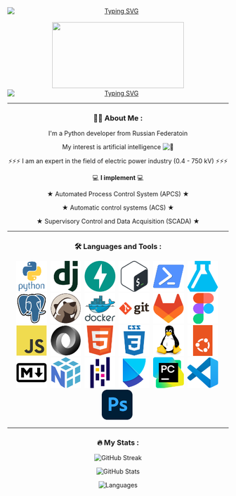 <div id="header" align="center">
    <a href="https://git.io/typing-svg">
        <img src="https://readme-typing-svg.herokuapp.com?color=FF0000&lines=My+name+is+Anton&font=Ubuntu&size=24&width=400&height=100" 
             alt="Typing SVG" 
             style="display: block; margin: 0 auto;">
    </a>
    <br>
    <div id="header" align="center">
  <img src="https://media.giphy.com/media/dWesBcTLavkZuG35MI/giphy.gif" width="300" height="150"/>
</div>
    <a href="https://git.io/typing-svg">
        <img src="https://readme-typing-svg.herokuapp.com?color=FF0000&lines=I+live+in+St.+-+Petersburg&font=Ubuntu&size=24&width=400&height=100" 
             alt="Typing SVG" 
             style="display: block; margin: 0 auto;">
    </a>
</div>

--- 
<div align="center">
    
### :man_technologist: About Me :

<div id="header" align="center">
<p> I'm a Python developer from Russian Federatoin </p>
<p> My interest is artificial intelligence <img 
    src="https://loremflickr.com/20/20/robot" 
    alt="🤖" 
    width="20" 
    height="20"
>
</p>

:zap::zap::zap: I am an expert in the field of electric power industry (0.4 - 750 kV) :zap::zap::zap:

<div>💻 <b>I implement</b> 💻
 <p> <span class="star">&#x2605;</span> Automated Process Control System (APCS) <span class="star">&#x2605;</span></p>
 <p> <span class="star">&#x2605;</span> Automatic control systems (ACS) <span class="star">&#x2605;</span></p>
 <p> <span class="star">&#x2605;</span> Supervisory Control and Data Acquisition (SCADA) <span class="star">&#x2605;</span></p>
</div>
</div>

---
<div align="center">
    
### :hammer_and_wrench: Languages and Tools :
    
<div align="center">
  <img src="https://github.com/devicons/devicon/blob/master/icons/python/python-original-wordmark.svg" title="Python" alt="Python" width="70" height="70"/>&nbsp;
  <img src="https://github.com/devicons/devicon/blob/master/icons/django/django-plain.svg" title="Django" alt="Django" width="70" height="70"/>&nbsp;
  <img src="https://github.com/devicons/devicon/blob/master/icons/fastapi/fastapi-original.svg" title="FastAPI" alt="FastAPI" width="70" height="70"/>&nbsp;
  <img src="https://github.com/devicons/devicon/blob/master/icons/bash/bash-original.svg" title="Вash" alt="Вash" width="70" height="70"/>&nbsp;
  <img src="https://github.com/devicons/devicon/blob/master/icons/powershell/powershell-original.svg" title="Powershell" alt="Powershell" width="70" height="70"/>&nbsp;
  <img src="https://github.com/Ensono/azure-vector-icons/blob/master/icons/Machine%20Learning.svg" title="Machine Learning" alt="Machine Learning" width="70" height="70"/>&nbsp;
  <img src="https://github.com/devicons/devicon/blob/master/icons/postgresql/postgresql-original.svg" title="PostgreSQL"  alt="PostgreSQL" width="70" height="70"/>&nbsp;
  <img src="https://github.com/devicons/devicon/blob/master/icons/dbeaver/dbeaver-original.svg" title="DBeaver"  alt="DBeaver" width="70" height="70"/>&nbsp;
  <img src="https://github.com/devicons/devicon/blob/master/icons/docker/docker-original-wordmark.svg" title="Docker"  alt="Docker" width="70" height="70"/>&nbsp;
  <img src="https://github.com/devicons/devicon/blob/master/icons/git/git-original-wordmark.svg" title="Git" **alt="Git" width="70" height="70"/>&nbsp;
  <img src="https://github.com/devicons/devicon/blob/master/icons/gitlab/gitlab-original.svg" title="GitLab" **alt="GitLab" width="70" height="70"/>&nbsp;
<img src="https://github.com/devicons/devicon/blob/master/icons/figma/figma-original.svg" title="figma" **alt="figma" width="70" height="70"/>&nbsp;
  <img src="https://github.com/devicons/devicon/blob/master/icons/javascript/javascript-original.svg" title="JavaScript" alt="JavaScript" width="70" height="70"/>&nbsp;
 <img src="https://github.com/devicons/devicon/blob/master/icons/json/json-original.svg" title="Json" alt="Json" width="70" height="70"/>&nbsp;
  <img src="https://github.com/devicons/devicon/blob/master/icons/html5/html5-original.svg" title="HTML5" alt="HTML5" width="70" height="70"/>&nbsp;
  <img src="https://github.com/devicons/devicon/blob/master/icons/css3/css3-plain-wordmark.svg" title="CSS3" alt="CSS3" width="70" height="70"/>&nbsp;
  <img src="https://github.com/devicons/devicon/blob/master/icons/linux/linux-original.svg" title="Linux" alt="Linux" width="70" height="70"/>&nbsp;
  <img src="https://github.com/devicons/devicon/blob/master/icons/ubuntu/ubuntu-original.svg" title="Ubuntu" alt="Ubuntu" width="70" height="70"/>&nbsp;
  <img src="https://github.com/devicons/devicon/blob/master/icons/markdown/markdown-original.svg" title="Markdown" alt="Markdown" width="70" height="70"/>&nbsp;
  <img src="https://github.com/devicons/devicon/blob/master/icons/numpy/numpy-original.svg" title="Numpy" alt="Numpy" width="70" height="70"/>&nbsp;
  <img src="https://github.com/devicons/devicon/blob/master/icons/pandas/pandas-original.svg" title="Pandas" alt="Pandas" width="70" height="70"/>&nbsp;
  <img src="https://github.com/devicons/devicon/blob/master/icons/poetry/poetry-original.svg" title="Poetry" alt="Poetry" width="70" height="70"/>&nbsp;
  <img src="https://github.com/devicons/devicon/blob/master/icons/pycharm/pycharm-original.svg" title="Pycharm" alt="Pycharm" width="70" height="70"/>&nbsp;
  <img src="https://github.com/devicons/devicon/blob/master/icons/vscode/vscode-original.svg" title="VSCode" alt="VSCode" width="70" height="70"/>&nbsp;
  <img src="https://github.com/devicons/devicon/blob/master/icons/photoshop/photoshop-original.svg" title="Photoshop" alt="Photoshop" width="70" height="70"/>&nbsp;
</div>
</div>

---
### :fire: My Stats :

<!-- GitHub Streak -->
![GitHub Streak](https://github-readme-streak-stats.herokuapp.com?user=Anton-Sergeev-EA&theme=dark)
    
<p href="https://github.com/Anton-Sergeev-EA" target="_blank">
  <img
    src="https://github-readme-stats.vercel.app/api?username=Anton-Sergeev-EA&theme=dark"
    alt="GitHub Stats"
    style="max-width: 100%; height: auto;"
  />
</p>

<p href="https://github.com/Anton-Sergeev-EA" target="_blank">
    <img 
        src="https://github-readme-stats.vercel.app/api/top-langs/?username=Anton-Sergeev-EA&layout=compact&theme=dark"
        alt="Languages"
        style="max-width: 100%; height: auto;"
    >
</p>
